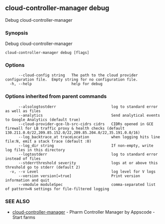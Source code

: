 ## cloud-controller-manager debug

Debug cloud-controller-manager

### Synopsis

Debug cloud-controller-manager

```
cloud-controller-manager debug [flags]
```

### Options

```
      --cloud-config string   The path to the cloud provider configuration file.  Empty string for no configuration file.
  -h, --help                  help for debug
```

### Options inherited from parent commands

```
      --alsologtostderr                         log to standard error as well as files
      --analytics                               Send analytical events to Google Analytics (default true)
      --cloud-provider-gce-lb-src-cidrs cidrs   CIDRs opened in GCE firewall for LB traffic proxy & health checks (default 130.211.0.0/22,209.85.152.0/22,209.85.204.0/22,35.191.0.0/16)
      --log_backtrace_at traceLocation          when logging hits line file:N, emit a stack trace (default :0)
      --log_dir string                          If non-empty, write log files in this directory
      --logtostderr                             log to standard error instead of files
      --stderrthreshold severity                logs at or above this threshold go to stderr (default 2)
  -v, --v Level                                 log level for V logs
      --version version[=true]                  Print version information and quit
      --vmodule moduleSpec                      comma-separated list of pattern=N settings for file-filtered logging
```

### SEE ALSO

* [cloud-controller-manager](cloud-controller-manager.md)	 - Pharm Controller Manager by Appscode - Start farms

